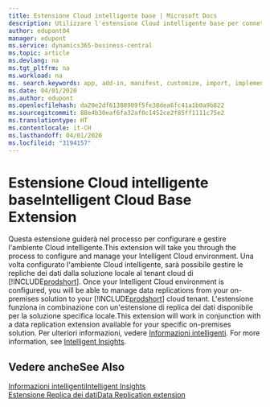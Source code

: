 ```yaml
---
title: Estensione Cloud intelligente base | Microsoft Docs
description: Utilizzare l'estensione Cloud intelligente base per connettere la soluzione locale a Business Central (online).
author: edupont04
manager: edupont
ms.service: dynamics365-business-central
ms.topic: article
ms.devlang: na
ms.tgt_pltfrm: na
ms.workload: na
ms. search.keywords: app, add-in, manifest, customize, import, implement
ms.date: 04/01/2020
ms.author: edupont
ms.openlocfilehash: da20e2df61388909f5fe38dea6fc41a1b0a9b822
ms.sourcegitcommit: 88e4b30eaf6fa32af0c1452ce2f85ff1111c75e2
ms.translationtype: HT
ms.contentlocale: it-CH
ms.lasthandoff: 04/01/2020
ms.locfileid: "3194157"
---
```

# <a name="intelligent-cloud-base-extension"></a><span data-ttu-id="1c16a-103">Estensione Cloud intelligente base</span><span class="sxs-lookup"><span data-stu-id="1c16a-103">Intelligent Cloud Base Extension</span></span>

<span data-ttu-id="1c16a-104">Questa estensione guiderà nel processo per configurare e gestire l'ambiente Cloud intelligente.</span><span class="sxs-lookup"><span data-stu-id="1c16a-104">This extension will take you through the process to configure and manage your Intelligent Cloud environment.</span></span><span data-ttu-id="1c16a-105"> Una volta configurato l'ambiente Cloud intelligente, sarà possibile gestire le repliche dei dati dalla soluzione locale al tenant cloud di [!INCLUDE[prodshort](includes/prodshort.md)].</span><span class="sxs-lookup"><span data-stu-id="1c16a-105"> Once your Intelligent Cloud environment is configured, you will be able to manage data replications from your on-premises solution to your [!INCLUDE[prodshort](includes/prodshort.md)] cloud tenant.</span></span> <span data-ttu-id="1c16a-106">L'estensione funziona in combinazione con un'estensione di replica dei dati disponibile per la soluzione specifica locale.</span><span class="sxs-lookup"><span data-stu-id="1c16a-106">This extension will work in conjunction with a data replication extension available for your specific on-premises solution.</span></span><span data-ttu-id="1c16a-107"> Per ulteriori informazioni, vedere [Informazioni intelligenti](about-intelligent-cloud.md).</span><span class="sxs-lookup"><span data-stu-id="1c16a-107"> For more information, see [Intelligent Insights](about-intelligent-cloud.md).</span></span>  

## <a name="see-also"></a><span data-ttu-id="1c16a-108">Vedere anche</span><span class="sxs-lookup"><span data-stu-id="1c16a-108">See Also</span></span>

[<span data-ttu-id="1c16a-109">Informazioni intelligenti</span><span class="sxs-lookup"><span data-stu-id="1c16a-109">Intelligent Insights</span></span>](about-intelligent-cloud.md)  
[<span data-ttu-id="1c16a-110">Estensione Replica dei dati</span><span class="sxs-lookup"><span data-stu-id="1c16a-110">Data Replication extension</span></span>](ui-extensions-data-replication.md)  
